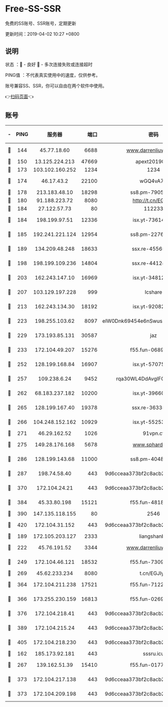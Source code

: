 # Free-SS-SSR

免费的SS账号、SSR账号，定期更新

更新时间：2019-04-02 10:27 +0800

## 说明

状态     ：🙂 - 良好 🙁 - 多次连接失败或连接超时

PING值   ：不代表真实使用中的速度，仅供参考。

账号兼容SS、SSR，你可以自由在两个软件中使用。

👉[扫码页面](https://liesauer.github.io/Free-SS-SSR/)👈

## 账号

|-|PING|服务器|端口|密码|加密方式|区域|
|:----:|:----:|:-----:|-----:|:----:|:----:|:----:|
|🙂|144|45.77.18.60|6688|www.darrenliuwei.com|aes-256-cfb|JP|
|🙂|150|13.125.224.213|47669|apext2019001|chacha20|KR|
|🙂|173|103.102.160.252|1234|1234|rc4-md5|JP|
|🙂|174|46.17.43.2|22100|wGQ4vA7D|aes-256-gcm|RU|
|🙂|178|213.183.48.10|18298|ss8.pm-79052451|rc4-md5|RU|
|🙂|180|91.188.223.72|8080|http://t.cn/EGJIyrl|rc4-md5|RU|
|🙂|184|27.122.57.73|80|112233|chacha20|HK|
|🙂|184|198.199.97.51|12336|isx.yt-73614806|aes-256-cfb|US|
|🙂|185|192.241.221.124|12954|ss8.pm-22766705|aes-256-cfb|US|
|🙂|189|134.209.48.248|18633|ssx.re-45565210|aes-256-cfb|US|
|🙂|198|198.199.109.236|14804|ssx.re-44124344|aes-256-cfb|US|
|🙂|203|162.243.147.10|16969|isx.yt-34812423|aes-256-cfb|US|
|🙂|207|103.129.197.228|999|lcshare|aes-256-cfb|US|
|🙂|213|162.243.134.30|18192|isx.yt-92082947|aes-256-cfb|US|
|🙂|223|198.255.103.62|8097|eIW0Dnk69454e6nSwuspv9DmS201tQ0D|aes-256-cfb|US|
|🙂|229|173.193.85.131|30587|jaz|aes-256-cfb|US|
|🙂|233|172.104.49.207|15276|f55.fun-06892021|aes-256-cfb|SG|
|🙂|252|128.199.168.84|16907|isx.yt-57075822|aes-256-cfb|SG|
|🙂|257|109.238.6.24|9452|rqa30WL4DdAvgIFG6Fs3znzTa|aes-256-cfb|FR|
|🙂|262|68.183.237.182|10200|isx.yt-39660220|aes-256-cfb|SG|
|🙂|265|128.199.167.40|19378|ssx.re-36335302|aes-256-cfb|SG|
|🙂|266|104.248.152.162|10929|isx.yt-55253317|aes-256-cfb|SG|
|🙂|271|46.29.162.52|1026|91vpn.cf|rc4-md5|RU|
|🙂|275|149.28.176.168|5678|www.sphard.com|aes-256-cfb|SG|
|🙂|286|128.199.143.68|11000|ss8.pm-40482741|aes-256-cfb|SG|
|🙂|287|198.74.58.40|443|9d6cceaa373bf2c8acb22e60b6a58be6|aes-256-cfb|US|
|🙂|370|172.104.24.21|443|9d6cceaa373bf2c8acb22e60b6a58be6|aes-256-cfb|US|
|🙂|384|45.33.80.198|15121|f55.fun-48185620|aes-256-cfb|US|
|🙂|390|147.135.118.155|80|2546|chacha20|US|
|🙂|420|172.104.31.152|443|9d6cceaa373bf2c8acb22e60b6a58be6|aes-256-cfb|US|
|🙂|189|172.105.203.127|2333|liangshanbo|chacha20|JP|
|🙂|222|45.76.191.52|3344|www.darrenliuwei.com|aes-256-cfb|AU|
|🙂|249|172.104.46.121|18532|f55.fun-73091809|aes-256-cfb|SG|
|🙂|269|45.62.233.234|8080|t.cn/EGJIyrl|rc4-md5|CA|
|🙂|364|172.104.211.238|17521|f55.fun-71226377|aes-256-cfb|US|
|🙂|366|173.255.230.159|16813|f55.fun-02691027|aes-256-cfb|US|
|🙂|376|172.104.218.41|443|9d6cceaa373bf2c8acb22e60b6a58be6|aes-256-cfb|US|
|🙂|389|172.104.215.24|443|9d6cceaa373bf2c8acb22e60b6a58be6|aes-256-cfb|US|
|🙂|405|172.104.218.230|443|9d6cceaa373bf2c8acb22e60b6a58be6|aes-256-cfb|US|
|🙁|162|185.173.92.181|443|sssru.icu|rc4-md5|RU|
|🙁|267|139.162.51.39|15410|f55.fun-01775973|aes-256-cfb|SG|
|🙁|373|172.104.217.138|443|9d6cceaa373bf2c8acb22e60b6a58be6|aes-256-cfb|US|
|🙁|373|172.104.209.198|443|9d6cceaa373bf2c8acb22e60b6a58be6|aes-256-cfb|US|
